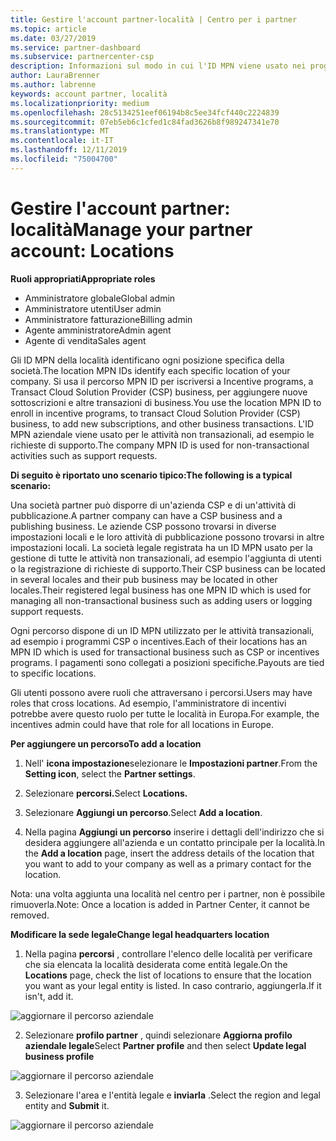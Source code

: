 ```yaml
---
title: Gestire l'account partner-località | Centro per i partner
ms.topic: article
ms.date: 03/27/2019
ms.service: partner-dashboard
ms.subservice: partnercenter-csp
description: Informazioni sul modo in cui l'ID MPN viene usato nei programmi per gli incentivi, le aziende CSP, le sottoscrizioni e altre transazioni.
author: LauraBrenner
ms.author: labrenne
keywords: account partner, località
ms.localizationpriority: medium
ms.openlocfilehash: 28c5134251eef06194b8c5ee34fcf440c2224839
ms.sourcegitcommit: 07eb5eb6c1cfed1c84fad3626b8f989247341e70
ms.translationtype: MT
ms.contentlocale: it-IT
ms.lasthandoff: 12/11/2019
ms.locfileid: "75004700"
---
```

# <a name="manage-your-partner-account-locations"></a><span data-ttu-id="4d92b-104">Gestire l'account partner: località</span><span class="sxs-lookup"><span data-stu-id="4d92b-104">Manage your partner account: Locations</span></span>

<span data-ttu-id="4d92b-105">**Ruoli appropriati**</span><span class="sxs-lookup"><span data-stu-id="4d92b-105">**Appropriate roles**</span></span>
-   <span data-ttu-id="4d92b-106">Amministratore globale</span><span class="sxs-lookup"><span data-stu-id="4d92b-106">Global admin</span></span>
-   <span data-ttu-id="4d92b-107">Amministratore utenti</span><span class="sxs-lookup"><span data-stu-id="4d92b-107">User admin</span></span>
-   <span data-ttu-id="4d92b-108">Amministratore fatturazione</span><span class="sxs-lookup"><span data-stu-id="4d92b-108">Billing admin</span></span>
-   <span data-ttu-id="4d92b-109">Agente amministratore</span><span class="sxs-lookup"><span data-stu-id="4d92b-109">Admin agent</span></span>
-   <span data-ttu-id="4d92b-110">Agente di vendita</span><span class="sxs-lookup"><span data-stu-id="4d92b-110">Sales agent</span></span>

<span data-ttu-id="4d92b-111">Gli ID MPN della località identificano ogni posizione specifica della società.</span><span class="sxs-lookup"><span data-stu-id="4d92b-111">The location MPN IDs identify each specific location of your company.</span></span> <span data-ttu-id="4d92b-112">Si usa il percorso MPN ID per iscriversi a Incentive programs, a Transact Cloud Solution Provider (CSP) business, per aggiungere nuove sottoscrizioni e altre transazioni di business.</span><span class="sxs-lookup"><span data-stu-id="4d92b-112">You use the location MPN ID to enroll in incentive programs, to transact Cloud Solution Provider (CSP) business, to add new subscriptions, and other business transactions.</span></span> <span data-ttu-id="4d92b-113">L'ID MPN aziendale viene usato per le attività non transazionali, ad esempio le richieste di supporto.</span><span class="sxs-lookup"><span data-stu-id="4d92b-113">The company MPN ID is used for non-transactional activities such as support requests.</span></span>

<span data-ttu-id="4d92b-114">**Di seguito è riportato uno scenario tipico:**</span><span class="sxs-lookup"><span data-stu-id="4d92b-114">**The following is a typical scenario:**</span></span> 

<span data-ttu-id="4d92b-115">Una società partner può disporre di un'azienda CSP e di un'attività di pubblicazione.</span><span class="sxs-lookup"><span data-stu-id="4d92b-115">A partner company can have a CSP business and a publishing business.</span></span> <span data-ttu-id="4d92b-116">Le aziende CSP possono trovarsi in diverse impostazioni locali e le loro attività di pubblicazione possono trovarsi in altre impostazioni locali. La società legale registrata ha un ID MPN usato per la gestione di tutte le attività non transazionali, ad esempio l'aggiunta di utenti o la registrazione di richieste di supporto.</span><span class="sxs-lookup"><span data-stu-id="4d92b-116">Their CSP business can be located in several locales and their pub business may be located in other locales.Their registered legal business has one MPN ID which is used for managing all non-transactional business such as adding users or logging support requests.</span></span> 

<span data-ttu-id="4d92b-117">Ogni percorso dispone di un ID MPN utilizzato per le attività transazionali, ad esempio i programmi CSP o incentives.</span><span class="sxs-lookup"><span data-stu-id="4d92b-117">Each of their locations has an MPN ID which is used for transactional business such as CSP or incentives programs.</span></span> <span data-ttu-id="4d92b-118">I pagamenti sono collegati a posizioni specifiche.</span><span class="sxs-lookup"><span data-stu-id="4d92b-118">Payouts are tied to specific locations.</span></span>

<span data-ttu-id="4d92b-119">Gli utenti possono avere ruoli che attraversano i percorsi.</span><span class="sxs-lookup"><span data-stu-id="4d92b-119">Users may have roles that cross locations.</span></span> <span data-ttu-id="4d92b-120">Ad esempio, l'amministratore di incentivi potrebbe avere questo ruolo per tutte le località in Europa.</span><span class="sxs-lookup"><span data-stu-id="4d92b-120">For example, the incentives admin could have that role for all locations in Europe.</span></span>

<span data-ttu-id="4d92b-121">**Per aggiungere un percorso**</span><span class="sxs-lookup"><span data-stu-id="4d92b-121">**To add a location**</span></span>

1. <span data-ttu-id="4d92b-122">Nell' **icona impostazione**selezionare le **Impostazioni partner**.</span><span class="sxs-lookup"><span data-stu-id="4d92b-122">From the **Setting icon**, select the **Partner settings**.</span></span> 

2. <span data-ttu-id="4d92b-123">Selezionare **percorsi.**</span><span class="sxs-lookup"><span data-stu-id="4d92b-123">Select **Locations.**</span></span>

3. <span data-ttu-id="4d92b-124">Selezionare **Aggiungi un percorso**.</span><span class="sxs-lookup"><span data-stu-id="4d92b-124">Select **Add a location**.</span></span>  

4. <span data-ttu-id="4d92b-125">Nella pagina **Aggiungi un percorso** inserire i dettagli dell'indirizzo che si desidera aggiungere all'azienda e un contatto principale per la località.</span><span class="sxs-lookup"><span data-stu-id="4d92b-125">In the **Add a location** page, insert the address details of the location that you want to add to your company as well as a primary contact for the location.</span></span>

<span data-ttu-id="4d92b-126">Nota: una volta aggiunta una località nel centro per i partner, non è possibile rimuoverla.</span><span class="sxs-lookup"><span data-stu-id="4d92b-126">Note: Once a location is added in Partner Center, it cannot be removed.</span></span>

<span data-ttu-id="4d92b-127">**Modificare la sede legale**</span><span class="sxs-lookup"><span data-stu-id="4d92b-127">**Change legal headquarters location**</span></span>

1. <span data-ttu-id="4d92b-128">Nella pagina **percorsi** , controllare l'elenco delle località per verificare che sia elencata la località desiderata come entità legale.</span><span class="sxs-lookup"><span data-stu-id="4d92b-128">On the **Locations** page, check the list of locations to ensure that the location you want as your legal entity is listed.</span></span> <span data-ttu-id="4d92b-129">In caso contrario, aggiungerla.</span><span class="sxs-lookup"><span data-stu-id="4d92b-129">If it isn't, add it.</span></span>

![aggiornare il percorso aziendale](images/updatepartnerprofile2.png)

2. <span data-ttu-id="4d92b-131">Selezionare **profilo partner** , quindi selezionare **Aggiorna profilo aziendale legale**</span><span class="sxs-lookup"><span data-stu-id="4d92b-131">Select **Partner profile** and then select **Update legal business profile**</span></span>

![aggiornare il percorso aziendale](images/updatepartnerprofile1.png)

3. <span data-ttu-id="4d92b-133">Selezionare l'area e l'entità legale e **inviarla** .</span><span class="sxs-lookup"><span data-stu-id="4d92b-133">Select the region and legal entity and **Submit** it.</span></span>

![aggiornare il percorso aziendale](images/updatepartnerprofile3.png)

